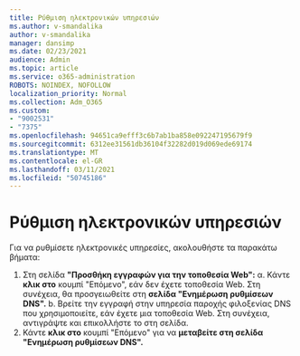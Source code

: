 ```yaml
---
title: Ρύθμιση ηλεκτρονικών υπηρεσιών
ms.author: v-smandalika
author: v-smandalika
manager: dansimp
ms.date: 02/23/2021
audience: Admin
ms.topic: article
ms.service: o365-administration
ROBOTS: NOINDEX, NOFOLLOW
localization_priority: Normal
ms.collection: Adm_O365
ms.custom:
- "9002531"
- "7375"
ms.openlocfilehash: 94651ca9efff3c6b7ab1ba858e092247195679f9
ms.sourcegitcommit: 6312ee31561db36104f32282d019d069ede69174
ms.translationtype: MT
ms.contentlocale: el-GR
ms.lasthandoff: 03/11/2021
ms.locfileid: "50745186"
---
```

# <a name="set-up-online-services"></a>Ρύθμιση ηλεκτρονικών υπηρεσιών

Για να ρυθμίσετε ηλεκτρονικές υπηρεσίες, ακολουθήστε τα παρακάτω βήματα:

1. Στη σελίδα **"Προσθήκη εγγραφών για την τοποθεσία Web":** α. Κάντε **κλικ στο** κουμπί "Επόμενο", εάν δεν έχετε τοποθεσία Web. Στη συνέχεια, θα προσγειωθείτε στη **σελίδα "Ενημέρωση ρυθμίσεων DNS".**
    b. Βρείτε την εγγραφή στην υπηρεσία παροχής φιλοξενίας DNS που χρησιμοποιείτε, εάν έχετε μια τοποθεσία Web. Στη συνέχεια, αντιγράψτε και επικολλήστε το στη σελίδα.
2. Κάντε **κλικ στο** κουμπί "Επόμενο" για να **μεταβείτε στη σελίδα "Ενημέρωση ρυθμίσεων DNS".**